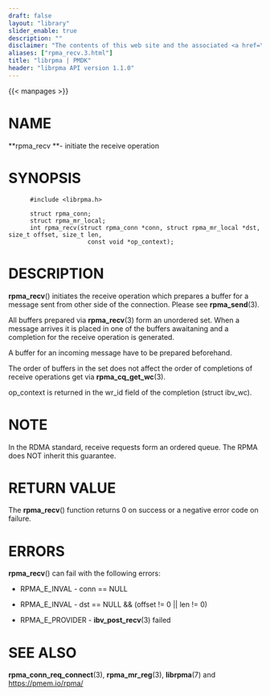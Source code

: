 ```yaml
---
draft: false
layout: "library"
slider_enable: true
description: ""
disclaimer: "The contents of this web site and the associated <a href=\"https://github.com/pmem\">GitHub repositories</a> are BSD-licensed open source."
aliases: ["rpma_recv.3.html"]
title: "librpma | PMDK"
header: "librpma API version 1.1.0"
---
```

{{< manpages >}}

[comment]: <> (SPDX-License-Identifier: BSD-3-Clause)
[comment]: <> (Copyright 2020-2022, Intel Corporation)

# NAME

**rpma_recv **- initiate the receive operation

# SYNOPSIS

          #include <librpma.h>

          struct rpma_conn;
          struct rpma_mr_local;
          int rpma_recv(struct rpma_conn *conn, struct rpma_mr_local *dst, size_t offset, size_t len,
                          const void *op_context);

# DESCRIPTION

**rpma_recv**() initiates the receive operation which prepares a buffer
for a message sent from other side of the connection. Please see
**rpma_send**(3).

All buffers prepared via **rpma_recv**(3) form an unordered set. When a
message arrives it is placed in one of the buffers awaitaning and a
completion for the receive operation is generated.

A buffer for an incoming message have to be prepared beforehand.

The order of buffers in the set does not affect the order of completions
of receive operations get via **rpma_cq_get_wc**(3).

op_context is returned in the wr_id field of the completion (struct
ibv_wc).

# NOTE

In the RDMA standard, receive requests form an ordered queue. The RPMA
does NOT inherit this guarantee.

# RETURN VALUE

The **rpma_recv**() function returns 0 on success or a negative error
code on failure.

# ERRORS

**rpma_recv**() can fail with the following errors:

-   RPMA_E\_INVAL - conn == NULL

-   RPMA_E\_INVAL - dst == NULL && (offset != 0 \|\| len != 0)

-   RPMA_E\_PROVIDER - **ibv_post_recv**(3) failed

# SEE ALSO

**rpma_conn_req_connect**(3), **rpma_mr_reg**(3), **librpma**(7) and
https://pmem.io/rpma/
